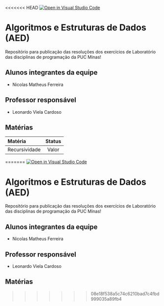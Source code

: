 <<<<<<< HEAD
[![Open in Visual Studio Code](https://classroom.github.com/assets/open-in-vscode-c66648af7eb3fe8bc4f294546bfd86ef473780cde1dea487d3c4ff354943c9ae.svg)](https://classroom.github.com/online_ide?assignment_repo_id=8242078&assignment_repo_type=AssignmentRepo)

# Algoritmos e Estruturas de Dados (AED)

Repositório para publicação das resoluções dos exercícios de Laboratório das disciplinas de programação da PUC Minas!

## Alunos integrantes da equipe

* Nicolas Matheus Ferreira

## Professor responsável

* Leonardo Viela Cardoso

## Matérias

Matéria | Status |
:--------- | :------: |
Recursividade | Valor |
=======
[![Open in Visual Studio Code](https://classroom.github.com/assets/open-in-vscode-c66648af7eb3fe8bc4f294546bfd86ef473780cde1dea487d3c4ff354943c9ae.svg)](https://classroom.github.com/online_ide?assignment_repo_id=8242078&assignment_repo_type=AssignmentRepo)

# Algoritmos e Estruturas de Dados (AED)

Repositório para publicação das resoluções dos exercícios de Laboratório das disciplinas de programação da PUC Minas!

## Alunos integrantes da equipe

* Nicolas Matheus Ferreira

## Professor responsável

* Leonardo Viela Cardoso

## Matérias

>>>>>>> 08e18f538a5c74c6210bad7c4fbd999035a89fb4

